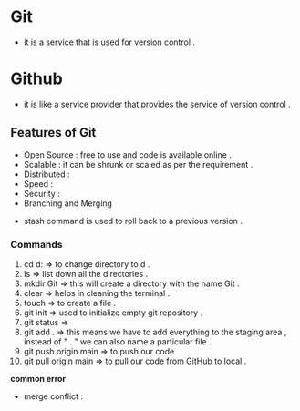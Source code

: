 # **Git**
- it is a service that is used for version control .
# **Github**
- it is like a service provider that provides the service of version control .
## **Features of Git**
- Open Source : free to use and code is available online .
- Scalable : it can be shrunk or scaled as per the requirement .
- Distributed : 
- Speed :
- Security :
- Branching and Merging

* stash command is used to roll back to a previous version .

### **Commands**
1. cd d: => to change directory to d .
2. ls => list down all the directories .
3. mkdir Git => this will create a directory with the name Git .
4. clear => helps in cleaning the terminal .
5. touch => to create a file .
6. git init => used to initialize empty git repository .
7. git status =>
8. git add . => this means we have to add everything to the staging area , instead of " . " we can also name a particular file .
9. git push origin main => to push our code 
10. git pull origin main => to pull our code from GitHub to local .

**common error**
- merge conflict :